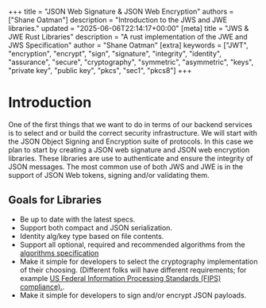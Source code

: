 +++
title = "JSON Web Signature & JSON Web Encryption"
authors = ["Shane Oatman"]
description = "Introduction to the JWS and JWE libraries."
updated = "2025-06-06T22:14:17+00:00"
[meta]
    title = "JWS & JWE Rust Libraries"
    description = "A rust implementation of the JWE and JWS Specification"
    author = "Shane Oatman"
[extra]
keywords = ["JWT", "encryption", "encrypt", "sign", "signature", "integrity", "identity", "assurance", "secure",  "cryptography", "symmetric", "asymmetric", "keys", "private key", "public key", "pkcs", "sec1", "pkcs8"]
+++

# Introduction

One of the first things that we want to do in terms of our backend services is to select and or build the correct security infrastructure.  We will start with the JSON Object Signing and Encryption suite of protocols.  In this case we plan to start by creating a JSON web signature and JSON web encryption libraries.  These libraries are use to authenticate and ensure the integrity of JSON messages.  The most common use of both JWS and JWE is in the support of JSON Web tokens, signing and/or validating them.

## Goals for Libraries

- Be up to date with the latest specs.
- Support both compact and JSON serialization.
- Identity alg/key type based on file contents.
- Support all optional, required and recommended algorithms from the [algorithms specification](https://www.iana.org/assignments/jose/jose.xhtml#web-signature-encryption-algorithms)
- Make it simple for developers to select the cryptography implementation of their choosing.  (Different folks will have different requirements; for example [US Federal Information Processing Standards (FIPS) compliance).](https://www.nist.gov/standardsgov/compliance-faqs-federal-information-processing-standards-fips).
- Make it simple for developers to sign and/or encrypt JSON payloads.

